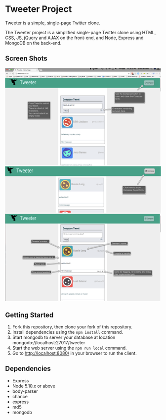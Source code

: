 # Tweeter Project

Tweeter is a simple, single-page Twitter clone.

The Tweeter project is a simplified single-page Twitter clone using HTML, CSS, JS, jQuery and AJAX on the front-end, and Node, Express and MongoDB on the back-end.

## Screen Shots
![Entering a tweet.](https://github.com/shawnkgriffin/tweeter/blob/master/docs/screen_compose.png "Start.")
![Compose form hidden.](https://github.com/shawnkgriffin/tweeter/blob/master/public/images/screen_compose_hidden.png "Compose hidden")
![Past tweets.](https://github.com/shawnkgriffin/tweeter/blob/master/public/images/screen_tweet.png "Tweets.")

## Getting Started

1. Fork this repository, then clone your fork of this repository.
2. Install dependencies using the `npm install` command.
3. Start mongodb to server your database at location mongodb://localhost:27017/tweeter
4. Start the web server using the `npm run local` command. 
5. Go to <http://localhost:8080/> in your browser to run the client. 

## Dependencies

- Express
- Node 5.10.x or above
- body-parser
- chance
- express
- md5 
- mongodb
